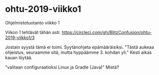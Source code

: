 # ohtu-2019-viikko1
Ohjelmistotuotanto viikko 1

Viikon 1 tehtävät tähän asti.
https://circleci.com/gh/BlitzConfusion/ohtu-2019-viikko1/3

Jostain syystä tämä ei toimi. Syytänohjeta epämääräisiksi.
"Tästä aukeaa ohjeistus, seuraamme sitä, mutta hyppäämme 3. kohdan yli." Kesti aikas kauan löytää.

"valitaan configuraatioksi Linux ja Gradle (Java)" Mistä?
